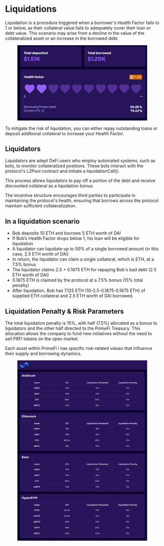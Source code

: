 # Liquidations

Liquidation is a procedure triggered when a borrower's Health Factor falls to 1 or below, as their collateral value fails to adequately cover their loan or debt value. This scenario may arise from a decline in the value of the collateralized asset or an increase in the borrowed debt.

<figure><img src="../.gitbook/assets/image (135).png" alt=""><figcaption></figcaption></figure>

To mitigate the risk of liquidation, you can either repay outstanding loans or deposit additional collateral to increase your Health Factor.

## Liquidators

Liquidators are adept DeFi users who employ automated systems, such as bots, to monitor collateralized positions. These bots interact with the protocol's L2Pool contract and initiate a liquidationCall().

This process allows liquidators to pay off a portion of the debt and receive discounted collateral as a liquidation bonus.

The incentive structure encourages third parties to participate in maintaining the protocol's health, ensuring that borrows across the protocol maintain sufficient collateralization.

## In a liquidation scenario

* Bob deposits 10 ETH and borrows 5 ETH worth of DAI
* If Bob’s Health Factor drops below 1, his loan will be eligible for liquidation
* A liquidator can liquidate up to 50% of a single borrowed amount (in this case, 2.5 ETH worth of DAI)
* In return, the liquidator can claim a single collateral, which is ETH, at a 7.5% bonus
* The liquidator claims 2.5 + 0.1875 ETH for repaying Bob's bad debt (2.5 ETH worth of DAI)
* 0.1875 ETH is claimed by the protocol at a 7.5% bonus (15% total penalty)
* After liquidation, Bob has 7.125 ETH (10-2.5-0.1875-0.1875 ETH) of supplied ETH collateral and 2.5 ETH worth of DAI borrowed.

## Liquidation Penalty & Risk Parameters

The total liquidation penalty is 15%, with half (7.5%) allocated as a bonus to liquidators and the other half directed to the PrimeFi Treasury. This allocation allows the company to fund new initiatives without the need to sell PRFI tokens on the open market.

Each asset within PrimeFi l has specific risk-related values that influence their supply and borrowing dynamics.

<figure><img src="../.gitbook/assets/PF-WP (5).jpg" alt=""><figcaption></figcaption></figure>
